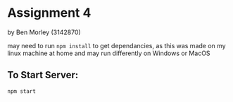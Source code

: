 # Assignment 4

by Ben Morley (3142870)

may need to run `npm install` to get dependancies, as this was made on my linux machine at home
and may run differently on Windows or MacOS

## To Start Server:

`npm start`
